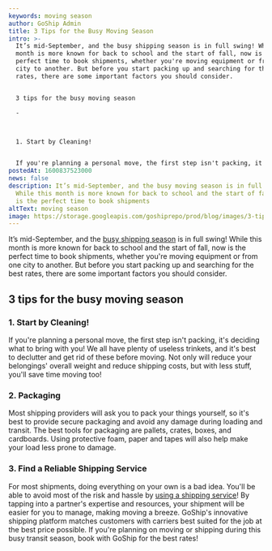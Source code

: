 ```yaml
---
keywords: moving season
author: GoShip Admin
title: 3 Tips for the Busy Moving Season
intro: >-
  It’s mid-September, and the busy shipping season is in full swing! While this
  month is more known for back to school and the start of fall, now is the
  perfect time to book shipments, whether you're moving equipment or from one
  city to another. But before you start packing up and searching for the best
  rates, there are some important factors you should consider. 


  3 tips for the busy moving season

  -



  1. Start by Cleaning!


  If you're planning a personal move, the first step isn't packing, it's deciding what 
postedAt: 1600837523000
news: false
description: It’s mid-September, and the busy moving season is in full swing!
  While this month is more known for back to school and the start of fall, now
  is the perfect time to book shipments
altText: moving season
image: https://storage.googleapis.com/goshiprepo/prod/blog/images/3-tips-for-the-busy-moving-season.jpg
---
```

It’s mid-September, and the [busy shipping season](https://www.goship.com/blog/moving-season-best-time-to-move/) is in full swing! While this month is more known for back to school and the start of fall, now is the perfect time to book shipments, whether you're moving equipment or from one city to another. But before you start packing up and searching for the best rates, there are some important factors you should consider.

## 3 tips for the busy moving season

### 1. Start by Cleaning!

If you're planning a personal move, the first step isn't packing, it's deciding what to bring with you! We all have plenty of useless trinkets, and it's best to declutter and get rid of these before moving. Not only will reduce your belongings' overall weight and reduce shipping costs, but with less stuff, you'll save time moving too!

### 2. Packaging

Most shipping providers will ask you to pack your things yourself, so it's best to provide secure packaging and avoid any damage during loading and transit. The best tools for packaging are pallets, crates, boxes, and cardboards. Using protective foam, paper and tapes will also help make your load less prone to damage.

### 3. Find a Reliable Shipping Service

For most shipments, doing everything on your own is a bad idea. You'll be able to avoid most of the risk and hassle by [using a shipping service](https://www.goship.com/blog/how-to-choose-a-moving-company/)! By tapping into a partner's expertise and resources, your shipment will be easier for you to manage, making moving a breeze. GoShip's innovative shipping platform matches customers with carriers best suited for the job at the best price possible. If you're planning on moving or shipping during this busy transit season, book with GoShip for the best rates!